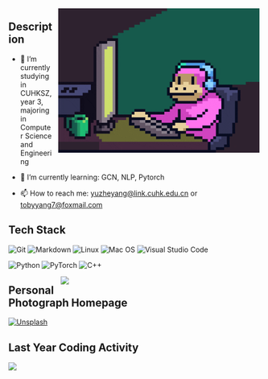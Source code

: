 <img width="400px" style="margin: 5px 5px 10px 10px;" align="right" alt="Assets GIF" src="assets/giphy.gif" />

## Description

- 🔭 I’m currently studying in CUHKSZ, year 3, majoring in Computer Science and Engineering 

- 🌱 I’m currently learning: GCN, NLP, Pytorch
<!-- - 👯 I’m looking to collaborate on ... -->
<!-- - 🤔 I’m looking for help with ... -->
<!-- - 💬 Ask me about ... -->
- 📫 How to reach me: [yuzheyang@link.cuhk.edu.cn](mailto:yuzheyang@link.cuhk.edu.cn) or [tobyyang7@foxmail.com](mailto:tobyyang7@foxmail.com)
<!-- - 😄 Pronouns: ... -->
<!-- - ⚡ Fun fact: ... -->

## Tech Stack

![Git](https://img.shields.io/badge/-Git-333333?style=flat&logo=git)
![Markdown](https://img.shields.io/badge/-Markdown-333333?style=flat&logo=markdown)
![Linux](https://img.shields.io/badge/-Linux-333333?style=flat&logo=Linux&logoColor=FCC624)
![Mac OS](https://img.shields.io/badge/-Mac%20OS-333333?style=flat&logo=apple)
![Visual Studio Code](https://img.shields.io/badge/Visual%20Studio%20Code-333333?style=flat&logo=visual-studio-code&logoColor=white)

![Python](https://img.shields.io/badge/-Python-333333?style=flat&logo=Python)
![PyTorch](https://img.shields.io/badge/-PyTorch-333333?style=flat&logo=pytorch)
![C++](https://img.shields.io/badge/-C%2B%2B-333333?style=flat&logo=c%2B%2B)

<img width="400px" align="right" src="https://wakatime.com/share/@018b2d56-3f39-4069-992e-2ad50513ffd3/c5a4a833-7549-460e-bfe8-265be8672cfa.svg" />

## Personal Photograph Homepage
[![Unsplash](https://img.shields.io/badge/-Unsplash-333333?style=flat&logo=unsplash)](https://unsplash.com/@tobyyang)

## Last Year Coding Activity

<img width="400px" src="https://wakatime.com/share/@018b2d56-3f39-4069-992e-2ad50513ffd3/4fcca31e-c596-4844-b8c9-d5ad9d700275.svg" />

